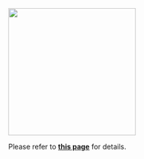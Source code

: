<img src="https://s3.us-west-2.amazonaws.com/secure.notion-static.com/32dcf2b2-0854-4316-9f76-22afc175f9f6/logo-sky-lg.png?X-Amz-Algorithm=AWS4-HMAC-SHA256&X-Amz-Content-Sha256=UNSIGNED-PAYLOAD&X-Amz-Credential=AKIAT73L2G45EIPT3X45%2F20230311%2Fus-west-2%2Fs3%2Faws4_request&X-Amz-Date=20230311T044714Z&X-Amz-Expires=86400&X-Amz-Signature=b191418efe6631b02b73a82e62e46e655ed69b3e4ba068a237584d5fb4439443&X-Amz-SignedHeaders=host&response-content-disposition=filename%3D%22logo-sky-lg.png%22&x-id=GetObject" width="256">

Please refer to **[this page](https://trail-sword-f8d.notion.site/Mouken-a13503f8440d43dbb04627dd9cb6fd23?pvs=4)** for details.</br>
